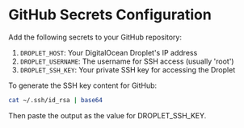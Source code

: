 # GitHub Secrets Configuration

Add the following secrets to your GitHub repository:

1. `DROPLET_HOST`: Your DigitalOcean Droplet's IP address
2. `DROPLET_USERNAME`: The username for SSH access (usually 'root')
3. `DROPLET_SSH_KEY`: Your private SSH key for accessing the Droplet

To generate the SSH key content for GitHub:
```bash
cat ~/.ssh/id_rsa | base64
```

Then paste the output as the value for DROPLET_SSH_KEY.